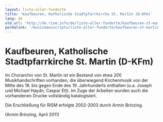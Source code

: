 ```yaml
---
layout: liste-aller-fundorte
title: 'Kaufbeuren, Katholische Stadtpfarrkirche St. Martin (D-KFm)'
lang: de
old_url: 'http://de.rism.info/de/liste-aller-fundorte/kaufbeuren-st-martin.html'
permalink: '/musicmanuscripts/liste-aller-fundorte/kaufbeuren-st-martin.html'
---
```



# Kaufbeuren, Katholische Stadtpfarrkirche St. Martin (D-KFm)

Im Chorarchiv von St. Martin ist ein Bestand von etwa 200 Musikhandschriften vorhanden, die überwiegend Kirchenmusik von der Mitte des 18. bis gegen Ende des 19. Jahrhunderts enthalten (u.a. Joseph und Michael Haydn, Caspar Ett). Im Zuge der Arbeiten wurden auch die vorhandenen Drucke vollständig katalogisiert.

Die Erschließung für RISM erfolgte 2002-2003 durch Armin Brinzing.

(Armin Brinzing, April 2011)

